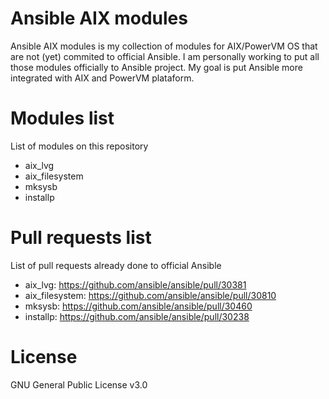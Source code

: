 Ansible AIX modules
===================

Ansible AIX modules is my collection of modules for AIX/PowerVM OS that are not (yet) commited to official Ansible.
I am personally working to put all those modules officially to Ansible project.
My goal is put Ansible more integrated with AIX and PowerVM plataform.

Modules list
============

List of modules on this repository

- aix_lvg
- aix_filesystem
- mksysb
- installp

Pull requests list
==================

List of pull requests already done to official Ansible

- aix_lvg: https://github.com/ansible/ansible/pull/30381
- aix_filesystem: https://github.com/ansible/ansible/pull/30810
- mksysb: https://github.com/ansible/ansible/pull/30460
- installp: https://github.com/ansible/ansible/pull/30238


License
=======
GNU General Public License v3.0

